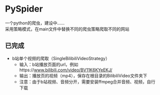 # PySpider
一个python的爬虫，建设中...... <br>
采用策略模式，在main文件中替换不同的爬虫策略爬取不同的网站

## 已完成
- b站单个视频的爬取（SingleBilibiliVideoStrategy）
  - 输入：b站播放页面的url，例如https://www.bilibili.com/video/BV11K6KYeEKJ/
  - 输出：播放页的视频（mp4），保存在根目录的BilibiliVideo文件夹下
  - 注意：由于b站视频、音频分开，需要安装ffmpeg合并音频、视频，自行下载
